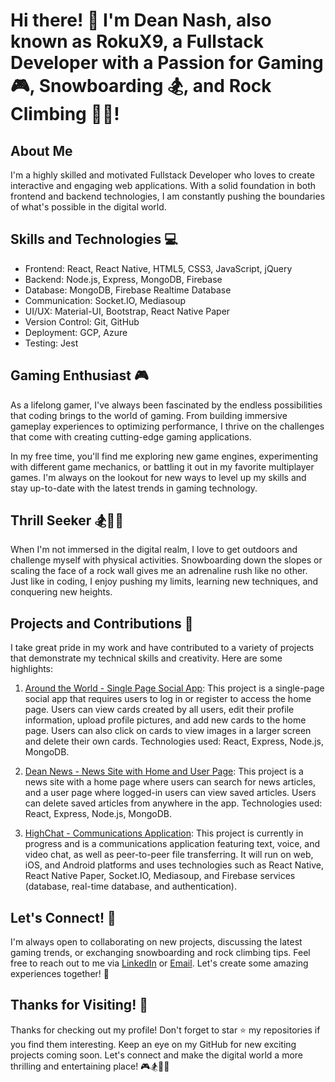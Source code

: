 # Hi there! 👋 I'm Dean Nash, also known as RokuX9, a Fullstack Developer with a Passion for Gaming 🎮, Snowboarding 🏂, and Rock Climbing 🧗‍♂️!

## About Me

I'm a highly skilled and motivated Fullstack Developer who loves to create interactive and engaging web applications. With a solid foundation in both frontend and backend technologies, I am constantly pushing the boundaries of what's possible in the digital world.

## Skills and Technologies 💻

- Frontend: React, React Native, HTML5, CSS3, JavaScript, jQuery
- Backend: Node.js, Express, MongoDB, Firebase
- Database: MongoDB, Firebase Realtime Database
- Communication: Socket.IO, Mediasoup
- UI/UX: Material-UI, Bootstrap, React Native Paper
- Version Control: Git, GitHub
- Deployment: GCP, Azure
- Testing: Jest

## Gaming Enthusiast 🎮

As a lifelong gamer, I've always been fascinated by the endless possibilities that coding brings to the world of gaming. From building immersive gameplay experiences to optimizing performance, I thrive on the challenges that come with creating cutting-edge gaming applications.

In my free time, you'll find me exploring new game engines, experimenting with different game mechanics, or battling it out in my favorite multiplayer games. I'm always on the lookout for new ways to level up my skills and stay up-to-date with the latest trends in gaming technology.

## Thrill Seeker 🏂🧗‍♂️

When I'm not immersed in the digital realm, I love to get outdoors and challenge myself with physical activities. Snowboarding down the slopes or scaling the face of a rock wall gives me an adrenaline rush like no other. Just like in coding, I enjoy pushing my limits, learning new techniques, and conquering new heights.

## Projects and Contributions 🚀

I take great pride in my work and have contributed to a variety of projects that demonstrate my technical skills and creativity. Here are some highlights:

1. [Around the World - Single Page Social App](https://www.around-dean.gotroot.pw/): This project is a single-page social app that requires users to log in or register to access the home page. Users can view cards created by all users, edit their profile information, upload profile pictures, and add new cards to the home page. Users can also click on cards to view images in a larger screen and delete their own cards. Technologies used: React, Express, Node.js, MongoDB.

2. [Dean News - News Site with Home and User Page](https://www.dean-news.students.nomoredomainssbs.ru/): This project is a news site with a home page where users can search for news articles, and a user page where logged-in users can view saved articles. Users can delete saved articles from anywhere in the app. Technologies used: React, Express, Node.js, MongoDB.

3. [HighChat - Communications Application](https://github.com/RokuX9/highchat): This project is currently in progress and is a communications application featuring text, voice, and video chat, as well as peer-to-peer file transferring. It will run on web, iOS, and Android platforms and uses technologies such as React Native, React Native Paper, Socket.IO, Mediasoup, and Firebase services (database, real-time database, and authentication).

## Let's Connect! 🤝

I'm always open to collaborating on new projects, discussing the latest gaming trends, or exchanging snowboarding and rock climbing tips. Feel free to reach out to me via [LinkedIn](https://www.linkedin.com/in/dean-nash/) or [Email](mailto:shibta007@gmail.com). Let's create some amazing experiences together! 🚀

## Thanks for Visiting! 🎉

Thanks for checking out my profile! Don't forget to star ⭐️ my repositories if you find them interesting. Keep an eye on my GitHub for new exciting projects coming soon. Let's connect and make the digital world a more thrilling and entertaining place! 🎮🏂🧗‍♂️
